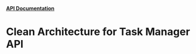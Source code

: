 **[API Documentation ](https://documenter.getpostman.com/view/36737395/2sA3s3HWhs)**
# Clean Architecture for Task Manager API  
